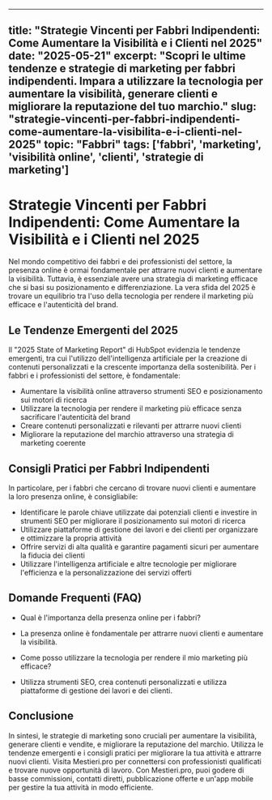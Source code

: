 
---
title: "Strategie Vincenti per Fabbri Indipendenti: Come Aumentare la Visibilità e i Clienti nel 2025"
date: "2025-05-21"
excerpt: "Scopri le ultime tendenze e strategie di marketing per fabbri indipendenti. Impara a utilizzare la tecnologia per aumentare la visibilità, generare clienti e migliorare la reputazione del tuo marchio."
slug: "strategie-vincenti-per-fabbri-indipendenti-come-aumentare-la-visibilita-e-i-clienti-nel-2025"
topic: "Fabbri"
tags: ['fabbri', 'marketing', 'visibilità online', 'clienti', 'strategie di marketing']
---

# Strategie Vincenti per Fabbri Indipendenti: Come Aumentare la Visibilità e i Clienti nel 2025

Nel mondo competitivo dei fabbri e dei professionisti del settore, la presenza online è ormai fondamentale per attrarre nuovi clienti e aumentare la visibilità. Tuttavia, è essenziale avere una strategia di marketing efficace che si basi su posizionamento e differenziazione. La vera sfida del 2025 è trovare un equilibrio tra l'uso della tecnologia per rendere il marketing più efficace e l'autenticità del brand.

## Le Tendenze Emergenti del 2025

Il "2025 State of Marketing Report" di HubSpot evidenzia le tendenze emergenti, tra cui l'utilizzo dell'intelligenza artificiale per la creazione di contenuti personalizzati e la crescente importanza della sostenibilità. Per i fabbri e i professionisti del settore, è fondamentale:

* Aumentare la visibilità online attraverso strumenti SEO e posizionamento sui motori di ricerca
* Utilizzare la tecnologia per rendere il marketing più efficace senza sacrificare l'autenticità del brand
* Creare contenuti personalizzati e rilevanti per attrarre nuovi clienti
* Migliorare la reputazione del marchio attraverso una strategia di marketing coerente

## Consigli Pratici per Fabbri Indipendenti

In particolare, per i fabbri che cercano di trovare nuovi clienti e aumentare la loro presenza online, è consigliabile:

* Identificare le parole chiave utilizzate dai potenziali clienti e investire in strumenti SEO per migliorare il posizionamento sui motori di ricerca
* Utilizzare piattaforme di gestione dei lavori e dei clienti per organizzare e ottimizzare la propria attività
* Offrire servizi di alta qualità e garantire pagamenti sicuri per aumentare la fiducia dei clienti
* Utilizzare l'intelligenza artificiale e altre tecnologie per migliorare l'efficienza e la personalizzazione dei servizi offerti

## Domande Frequenti (FAQ)

* Qual è l'importanza della presenza online per i fabbri?
 + La presenza online è fondamentale per attrarre nuovi clienti e aumentare la visibilità.
* Come posso utilizzare la tecnologia per rendere il mio marketing più efficace?
 + Utilizza strumenti SEO, crea contenuti personalizzati e utilizza piattaforme di gestione dei lavori e dei clienti.

## Conclusione

In sintesi, le strategie di marketing sono cruciali per aumentare la visibilità, generare clienti e vendite, e migliorare la reputazione del marchio. Utilizza le tendenze emergenti e i consigli pratici per migliorare la tua attività e attrarre nuovi clienti. Visita Mestieri.pro per connettersi con professionisti qualificati e trovare nuove opportunità di lavoro. Con Mestieri.pro, puoi godere di basse commissioni, contatti diretti, pubblicazione offerte e un'app mobile per gestire la tua attività in modo efficiente.
